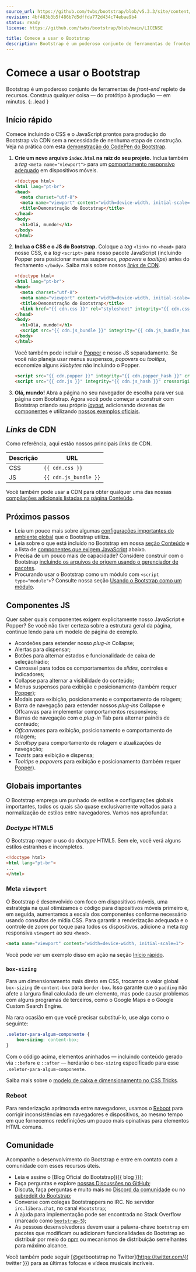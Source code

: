 ```yaml
---
source_url: https://github.com/twbs/bootstrap/blob/v5.3.3/site/content/docs/5.3/getting-started/introduction.md
revision: 4bf483b3b5f486b7d5dffda772d434c74ebae9b4
status: ready
license: https://github.com/twbs/bootstrap/blob/main/LICENSE

title: Comece a usar o Bootstrap
description: Bootstrap é um poderoso conjunto de ferramentas de frontend repleto de recursos. Construa qualquer coisa — do protótipo à produção — em minutos.
---
```


# Comece a usar o Bootstrap

Bootstrap é um poderoso conjunto de ferramentas de _front-end_ repleto de
recursos.
Construa qualquer coisa — do protótipo à produção — em minutos.
{: .lead }

## Início rápido

Comece incluindo o CSS e o JavaScript prontos para produção do Bootstrap via CDN
sem a necessidade de nenhuma etapa de construção.
Veja na prática com esta
[demonstração do CodePen do Bootstrap](https://codepen.io/team/bootstrap/pen/qBamdLj).

1. **Crie um novo arquivo `index.html` na raiz do seu projeto.**
   Inclua também a _tag_ `<meta name="viewport">` para um
   [comportamento responsivo adequado](https://developer.mozilla.org/en-US/docs/Web/HTML/Viewport_meta_tag)
   em dispositivos móveis.

    ```html
    <!doctype html>
    <html lang="pt-br">
    <head>
      <meta charset="utf-8">
      <meta name="viewport" content="width=device-width, initial-scale=1">
      <title>Demonstração do Bootstrap</title>
    </head>
    <body>
      <h1>Olá, mundo!</h1>
    </body>
    </html>
    ```

2. **Inclua o CSS e o JS do Bootstrap.** Coloque a _tag_ `<link>` no `<head>`
   para nosso CSS, e a _tag_ `<script>` para nosso pacote JavaScript (incluindo
   Popper para posicionar menus suspensos, _popovers_ e _tooltips_) antes do
   fechamento `</body>`.
   Saiba mais sobre nossos [_links_ de CDN](#links-de-cdn).
    ```html
    <!doctype html>
    <html lang="pt-br">
    <head>
      <meta charset="utf-8">
      <meta name="viewport" content="width=device-width, initial-scale=1">
      <title>Demonstração do Bootstrap</title>
      <link href="{{ cdn.css }}" rel="stylesheet" integrity="{{ cdn.css_hash }}" crossorigin="anonymous">
    </head>
    <body>
      <h1>Olá, mundo!</h1>
      <script src="{{ cdn.js_bundle }}" integrity="{{ cdn.js_bundle_hash }}" crossorigin="anonymous"></script>
    </body>
    </html>
    ```
   Você também pode incluir o [Popper](https://popper.js.org/docs/v2/) e nosso
   JS separadamente.
   Se você não planeja usar menus suspensos, _popovers_ ou _tooltips_, economize
   alguns _kilobytes_ não incluindo o Popper.
    ```html
    <script src="{{ cdn.popper }}" integrity="{{ cdn.popper_hash }}" crossorigin="anonymous"></script>
    <script src="{{ cdn.js }}" integrity="{{ cdn.js_hash }}" crossorigin="anonymous"></script>
    ```

4. **Olá, mundo!** Abra a página no seu navegador de escolha para ver sua página
   com Bootstrap.
   Agora você pode começar a construir com Bootstrap criando seu próprio
   [_layout_](../layout/grid.md), adicionando dezenas de
   [componentes](../components/buttons.md) e utilizando
   [nossos exemplos oficiais](../examples/index.md).

## _Links_ de CDN

Como referência, aqui estão nossos principais _links_ de CDN.

| Descrição | URL                   |
|-----------|-----------------------|
| CSS       | `{{ cdn.css }}`       |
| JS        | `{{ cdn.js_bundle }}` |

Você também pode usar a CDN para obter qualquer uma das nossas
[compilações adicionais listadas na página Conteúdo](../getting-started/contents.md).

## Próximos passos

* Leia um pouco mais sobre algumas
  [configurações importantes do ambiente global](#globais-importantes) que o
  Bootstrap utiliza.
* Leia sobre o que está incluído no Bootstrap em nossa
  [seção Conteúdo](../getting-started/contents.md) e a lista de
  [componentes que exigem JavaScript](#componentes-js) abaixo.
* Precisa de um pouco mais de capacidade? Considere construir com o Bootstrap
  [incluindo os arquivos de origem usando o gerenciador de pacotes](../comecando/baixar.md#gerenciadores-de-pacotes).
* Procurando usar o Bootstrap como um módulo com `<script type="module">`?
  Consulte nossa seção [Usando o Bootstrap como um módulo](../getting-started/javascript.md#using-bootstrap-as-a-module).

## Componentes JS

Quer saber quais componentes exigem explicitamente nosso JavaScript e Popper?
Se você não tiver certeza sobre a estrutura geral da página, continue lendo para
um modelo de página de exemplo.

* Acordeões para estender nosso _plug-in_ Collapse;
* Alertas para dispensar;
* Botões para alternar estados e funcionalidade de caixa de seleção/rádio;
* Carrossel para todos os comportamentos de _slides_, controles e indicadores;
* Collapse para alternar a visibilidade do conteúdo;
* Menus suspensos para exibição e posicionamento (também requer
  [Popper](https://popper.js.org/docs/v2/));
* Modais para exibição, posicionamento e comportamento de rolagem;
* Barra de navegação para estender nossos _plug-ins_ Collapse e Offcanvas para
  implementar comportamentos responsivos;
* Barras de navegação com o _plug-in_ Tab para alternar painéis de conteúdo;
* _Offcanvases_ para exibição, posicionamento e comportamento de rolagem;
* _Scrollspy_ para comportamento de rolagem e atualizações de navegação;
* _Toasts_ para exibição e dispensa;
* _Tooltips_ e _popovers_ para exibição e posicionamento (também requer
  [Popper](https://popper.js.org/docs/v2/)).

## Globais importantes

O Bootstrap emprega um punhado de estilos e configurações globais importantes,
todos os quais são quase exclusivamente voltados para a normalização de estilos
entre navegadores.
Vamos nos aprofundar.

### _Doctype_ HTML5

O Bootstrap requer o uso do _doctype_ HTML5.
Sem ele, você verá alguns estilos estranhos e incompletos.

```html
<!doctype html>
<html lang="pt-br">
...
</html>
```

### Meta `viewport`

O Bootstrap é desenvolvido com foco em dispositivos móveis, uma estratégia na
qual otimizamos o código para dispositivos móveis primeiro e, em seguida,
aumentamos a escala dos componentes conforme necessário usando consultas de
mídia CSS.
Para garantir a renderização adequada e o controle de _zoom_ por toque para
todos os dispositivos, adicione a meta _tag_ responsiva `viewport` ao seu
`<head>`.

```html
<meta name="viewport" content="width=device-width, initial-scale=1">
```

Você pode ver um exemplo disso em ação na seção [Início rápido](#inicio-rapido).

### `box-sizing`

Para um dimensionamento mais direto em CSS, trocamos o valor global `box-sizing`
de `content-box` para `border-box`.
Isso garante que o `padding` não afete a largura final calculada de um elemento,
mas pode causar problemas com alguns programas de terceiros, como o Google Maps
e o Google Custom Search Engine.

Na rara ocasião em que você precisar substituí-lo, use algo como o seguinte:

```css
.seletor-para-algum-componente {
    box-sizing: content-box;
}
```

Com o código acima, elementos aninhados — incluindo conteúdo gerado via
`::before` e `::after` — herdarão o `box-sizing` especificado para esse
`.seletor-para-algum-componente`.

Saiba mais sobre o
[modelo de caixa e dimensionamento no CSS Tricks](https://css-tricks.com/box-sizing/).

### Reboot

Para renderização aprimorada entre navegadores, usamos o
[Reboot](../content/reboot.md) para corrigir inconsistências em navegadores e
dispositivos, ao mesmo tempo em que fornecemos redefinições um pouco mais
opinativas para elementos HTML comuns.

## Comunidade

Acompanhe o desenvolvimento do Bootstrap e entre em contato com a comunidade com
esses recursos úteis.

* Leia e assine o [Blog Oficial do Bootstrap]({{ blog }});
* Faça perguntas e explore
  [nossas Discussões no GitHub](https://github.com/twbs/bootstrap/discussions);
* Discuta, faça perguntas e muito mais no
  [Discord da comunidade](https://discord.gg/bZUvakRU3M) ou no
  [subreddit do Bootstrap](https://www.reddit.com/r/bootstrap/);
* Converse com colegas Bootstrappers no IRC.
  No servidor `irc.libera.chat`, no canal `#bootstrap`;
* A ajuda para implementação pode ser encontrada no Stack Overflow (marcado como
  [`bootstrap-5`](https://stackoverflow.com/questions/tagged/bootstrap-5));
* As pessoas desenvolvedoras devem usar a palavra-chave `bootstrap` em pacotes
  que modificam ou adicionam funcionalidades do Bootstrap ao distribuir por meio
  do [npm](https://www.npmjs.com/search?q=keywords:bootstrap) ou mecanismos de
  distribuição semelhantes para máximo alcance.

Você também pode seguir
[@getbootstrap no Twitter](https://twitter.com/{{  twitter }}) para as últimas
fofocas e vídeos musicais incríveis.
